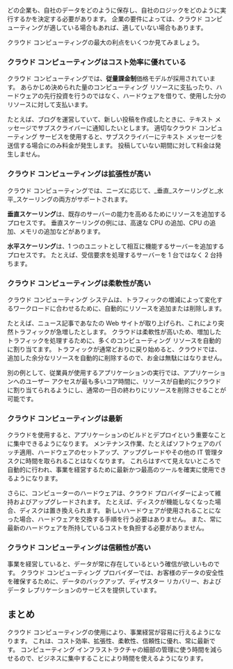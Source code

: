 どの企業も、自社のデータをどのように保存し、自社のロジックをどのように実行するかを決定する必要があります。 企業の要件によっては、クラウド コンピューティングが適している場合もあれば、適していない場合もあります。

クラウド コンピューティングの最大の利点をいくつか見てみましょう。

### <a name="cloud-computing-is-cost-effective"></a>クラウド コンピューティングはコスト効率に優れている

クラウド コンピューティングでは、**従量課金制**価格モデルが採用されています。 あらかじめ決められた量のコンピューティング リソースに支払ったり、ハードウェアの先行投資を行うのではなく、ハードウェアを借りて、使用した分のリソースに対して支払います。

たとえば、ブログを運営していて、新しい投稿を作成したときに、テキスト メッセージでサブスクライバーに通知したいとします。 適切なクラウド コンピューティング サービスを使用すると、サブスクライバーにテキスト メッセージを送信する場合にのみ料金が発生します。 投稿していない期間に対して料金は発生しません。

### <a name="cloud-computing-is-scalable"></a>クラウド コンピューティングは拡張性が高い

クラウド コンピューティングでは、ニーズに応じて、_垂直_スケーリングと_水平_スケーリングの両方がサポートされます。

**垂直スケーリング**は、既存のサーバーの能力を高めるためにリソースを追加するプロセスです。 垂直スケーリングの例には、高速な CPU の追加、CPU の追加、メモリの追加などがあります。

**水平スケーリング**は、1 つのユニットとして相互に機能するサーバーを追加するプロセスです。 たとえば、受信要求を処理するサーバーを 1 台ではなく 2 台持ちます。

### <a name="cloud-computing-is-elastic"></a>クラウド コンピューティングは柔軟性が高い

クラウド コンピューティング システムは、トラフィックの増減によって変化するワークロードに合わせるために、自動的にリソースを追加または削除します。

たとえば、ニュース記事であなたの Web サイトが取り上げられ、これにより突然トラフィックが急増したとします。 クラウドは柔軟性が高いため、増加したトラフィックを処理するために、多くのコンピューティング リソースを自動的に割り当てます。 トラフィックが通常どおりに戻り始めると、クラウドでは、追加した余分なリソースを自動的に削除するので、お金は無駄にはなりません。

別の例として、従業員が使用するアプリケーションの実行では、アプリケーションへのユーザー アクセスが最も多いコア時間に、リソースが自動的にクラウドに割り当てられるようにし、通常の一日の終わりにリソースを削除させることが可能です。  

### <a name="cloud-computing-is-current"></a>クラウド コンピューティングは最新

クラウドを使用すると、アプリケーションのビルドとデプロイという重要なことに集中できるようになります。 メンテナンス作業、たとえばソフトウェアのパッチ適用、ハードウェアのセットアップ、アップグレードやその他の IT 管理タスクに時間を取られることはなくなります。 これらはすべて見えないところで自動的に行われ、事業を経営するために最新かつ最高のツールを確実に使用できるようになります。

さらに、コンピューターのハードウェアは、クラウド プロバイダーによって維持およびアップグレードされます。 たとえば、ディスクが機能しなくなった場合、ディスクは置き換えられます。 新しいハードウェアが使用されることになった場合、ハードウェアを交換する手順を行う必要はありません。 また、常に最新のハードウェアを所持しているコストを負担する必要がありません。

### <a name="cloud-computing-is-reliable"></a>クラウド コンピューティングは信頼性が高い

事業を経営していると、データが常に存在しているという確信が欲しいものです。 クラウド コンピューティング プロバイダーでは、お客様のデータの安全性を確保するために、データのバックアップ、ディザスター リカバリー、およびデータ レプリケーションのサービスを提供しています。

## <a name="summary"></a>まとめ

クラウド コンピューティングの使用により、事業経営が容易に行えるようになります。 これは、コスト効率、拡張性、柔軟性、信頼性に優れ、常に最新です。 コンピューティング インフラストラクチャの細部の管理に使う時間を減らせるので、ビジネスに集中することにより時間を使えるようになります。